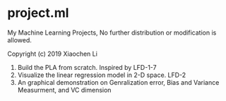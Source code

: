 # project.ml
My Machine Learning Projects, No further distribution or modification is allowed.


Copyright (c) 2019 Xiaochen Li

1. Build the PLA from scratch. Inspired by LFD-1-7
2. Visualize the linear regression model in 2-D space. LFD-2
3. An graphical demonstration on Genralization error, Bias and Variance Measurment, and VC dimension
